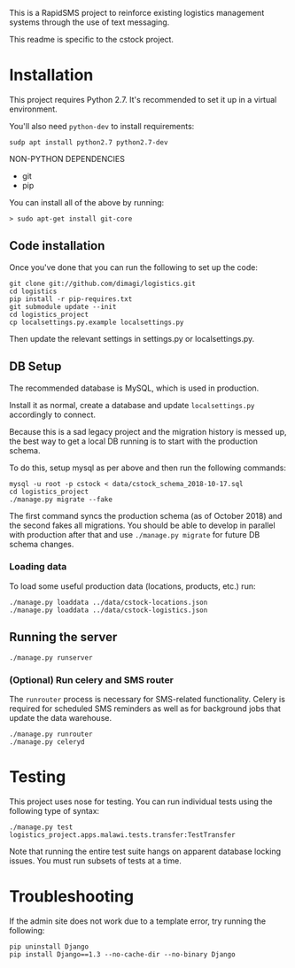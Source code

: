 This is a RapidSMS project to reinforce existing logistics management systems through the use of text messaging.

This readme is specific to the cstock project.

# Installation

This project requires Python 2.7.
It's recommended to set it up in a virtual environment.

You'll also need `python-dev` to install requirements:

```
sudp apt install python2.7 python2.7-dev
```

NON-PYTHON DEPENDENCIES
* git
* pip

You can install all of the above by running:

```
> sudo apt-get install git-core
```

## Code installation

Once you've done that you can run the following to set up the code:

```
git clone git://github.com/dimagi/logistics.git
cd logistics
pip install -r pip-requires.txt
git submodule update --init
cd logistics_project
cp localsettings.py.example localsettings.py
```

Then update the relevant settings in settings.py or localsettings.py.

## DB Setup

The recommended database is MySQL, which is used in production.

Install it as normal, create a database and update `localsettings.py` accordingly to connect.

Because this is a sad legacy project and the migration history is messed up,
the best way to get a local DB running is to start with the production schema.

To do this, setup mysql as per above and then run the following commands:

```
mysql -u root -p cstock < data/cstock_schema_2018-10-17.sql
cd logistics_project
./manage.py migrate --fake
```

The first command syncs the production schema (as of October 2018) and the second fakes all migrations.
You should be able to develop in parallel with production after that and use `./manage.py migrate` 
for future DB schema changes.

### Loading data

To load some useful production data (locations, products, etc.) run:

```
./manage.py loaddata ../data/cstock-locations.json
./manage.py loaddata ../data/cstock-logistics.json
```

## Running the server

`./manage.py runserver`


### (Optional) Run celery and SMS router

The `runrouter` process is necessary for SMS-related functionality.
Celery is required for scheduled SMS reminders as well as for background jobs that update the data warehouse.

```
./manage.py runrouter
./manage.py celeryd
```

# Testing

This project uses nose for testing. You can run individual tests using the following type of syntax:

```
./manage.py test logistics_project.apps.malawi.tests.transfer:TestTransfer
```

Note that running the entire test suite hangs on apparent database locking issues. You must run subsets of tests at a time.


# Troubleshooting

If the admin site does not work due to a template error, try running the following:

```
pip uninstall Django
pip install Django==1.3 --no-cache-dir --no-binary Django
```
